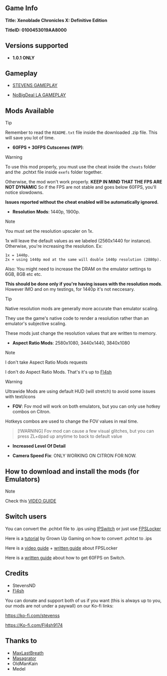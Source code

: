 ## Game Info

**Title: Xenoblade Chronicles X: Definitive Edition**

**TitleID: 0100453019AA8000**

## Versions supported

- **1.0.1 ONLY**

## Gameplay

- [STEVENS GAMEPLAY](https://youtu.be/xioQS1tgebM?si=4LmtsgqmDiNc5T6e)

- [NoBigDeal LA GAMEPLAY](https://youtu.be/LjMDakHPytg?si=dOei3JFTHxoNFZyI)

## Mods Available

> [!TIP]
Remember to read the `README.txt` file inside the downloaded .zip file. This will save you lot of time.

- **60FPS + 30FPS Cutscenes (WIP)**: 

> [!WARNING]
To use this mod properly, you must use the cheat inside the `cheats` folder and the .pchtxt file inside `exefs` folder together.

Otherwise, the mod won't work properly. **KEEP IN MIND THAT THE FPS ARE NOT DYNAMIC** So if the FPS are not stable and goes below 60FPS, you'll notice slowdowns.

**Issues reported without the cheat enabled will be automatically ignored.**

- **Resolution Mods**: 1440p, 1900p.

> [!NOTE]
You must set the resolution upscaler on 1x. 

1x will leave the default values as we labeled (2560x1440 for instance). Otherwise, you're increasing the resolution. Ex:

```
1x = 1440p.
2x + using 1440p mod at the same will double 1440p resolution (2880p).
``` 

Also: You might need to increase the DRAM on the emulator settings to 6GB, 8GB etc etc. 

**This should be done only if you're having issues with the resolution mods**. However IMO and on my testings, for 1440p it's not neccesary.

> [!TIP]
Native resolution mods are generally more accurate than emulator scaling.

They use the game's native code to render a resolution rather than an emulator's subjective scaling. 

These mods just change the resolution values that are written to memory.

- **Aspect Ratio Mods**: 2580x1080, 3440x1440, 3840x1080

> [!NOTE]
I don't take Aspect Ratio Mods requests

I don't do Aspect Ratio Mods. That's it's up to [Fl4sh](https://github.com/Fl4sh9174)

> [!WARNING]
Ultrawide Mods are using default HUD (will stretch) to avoid some issues with text/icons

- **FOV**: Fov mod will work on both emulators, but you can only use hotkey combos on Citron.

Hotkeys combos are used to change the FOV values in real time.

>  [!WARNING]
Fov mod can cause a few visual glitches, but you can press ZL+dpad up anytime to back to default value

- **Increased Level Of Detail**

- **Camera Speed Fix**: ONLY WORKING ON CITRON FOR NOW.

## How to download and install the mods (for Emulators)

> [!NOTE]
Check this [VIDEO GUIDE](https://youtu.be/O1Rt55ExqXo?si=sbBNZbe-WJXLGEBc)

## Switch users

You can convert  the .pchtxt file to .ips using [IPSwitch](https://github.com/3096/ipswitch) or just use [FPSLocker](https://github.com/masagrator/FPSLocker)

Here is a [tutorial](https://youtu.be/m-V6Rs2sm9w?si=-b10u6yv0dhih5Kk) by Grown Up Gaming on how to convert .pchtxt to .ips

Here is a [video guide](https://youtu.be/0X5g6HF7LB4?si=n-UtFAEAj2VtjEQQ) + [written guide](https://rentry.co/NSwitch60FPSLockerGuide) about FPSLocker

Here is a [written guide](https://rentry.co/howtoget60fps) about how to get 60FPS on Switch.

## Credits 

- StevensND
- [Fl4sh](https://github.com/Fl4sh9174)

You can donate and support both of us if you want (this is always up to you, our mods are not under a paywall) on our Ko-fi links:

https://ko-fi.com/stevenss

https://Ko-fi.com/Fl4sh9174 

## Thanks to 

- [MaxLastBreath](https://github.com/maxlastbreath)
- [Masagrator](https://github.com/masagrator/)
- OldManKain
- Medel
